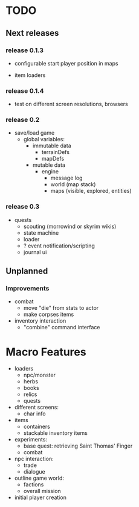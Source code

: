 # TODO

## Next releases


### release 0.1.3
- configurable start player position in maps

- item loaders

### release 0.1.4
- test on different screen resolutions, browsers


### release 0.2
- save/load game
	- global variables: 
		- immutable data
			- terrainDefs
			- mapDefs
		- mutable data
			- engine
				- message log
				- world (map stack)
				- maps (visible, explored, entities)

### release 0.3
- quests
	- scouting (morrowind or skyrim wikis)
	- state machine
	- loader
	- ? event notification/scripting
	- journal ui


## Unplanned
### Improvements
- combat
	- move "die" from stats to actor
	- make corpses items
- inventory interaction
	- "combine" command interface

# Macro Features
- loaders
	- npc/monster
	- herbs
	- books
	- relics
	- quests
- different screens:
	- char info
- items
	- containers
	- stackable inventory items
- experiments:
	- base quest: retrieving Saint Thomas' Finger
	- combat
- npc interaction:
	- trade
	- dialogue
- outline game world:
	- factions
	- overall mission
- initial player creation
